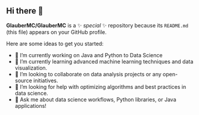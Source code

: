 ## Hi there 👋


**GlauberMC/GlauberMC** is a ✨ _special_ ✨ repository because its `README.md` (this file) appears on your GitHub profile.

Here are some ideas to get you started:

- 🔭 I’m currently working on Java and Python to Data Science
- 🌱 I’m currently learning advanced machine learning techniques and data visualization.
- 👯 I’m looking to collaborate on data analysis projects or any open-source initiatives.
- 🤔  I’m looking for help with optimizing algorithms and best practices in data science.
- 💬 Ask me about data science workflows, Python libraries, or Java applications!


<!-- - 📫 How to reach me: - 😄 Pronouns: ... - ⚡ Fun fact: ...... -->
